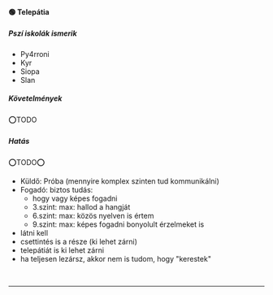 #### 🟢 Telepátia

##### Pszí iskolák ismerik

- Py4rroni
- Kyr
- Siopa
- Slan

##### Követelmények

⭕TODO

##### Hatás

⭕TODO⭕
- Küldő: Próba  (mennyire komplex szinten tud kommunikálni)
- Fogadó: biztos tudás:
  - hogy vagy képes fogadni
  - 3.szint: max: hallod a hangját
  - 6.szint: max: közös nyelven is értem
  - 9.szint: max: képes fogadni bonyolult érzelmeket is
- látni kell
- csettintés is a része (ki lehet zárni)
- telepátiát is ki lehet zárni
- ha teljesen lezársz, akkor nem is tudom, hogy "kerestek"

<br />

---
